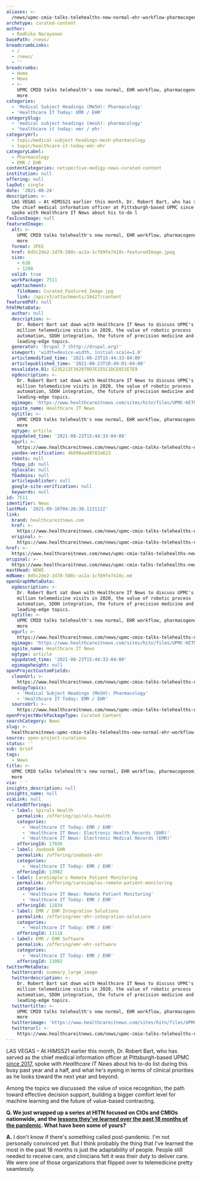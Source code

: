 ```yaml
---
aliases: >-
  /news/upmc-cmio-talks-telehealths-new-normal-ehr-workflow-pharmacogenomics-and-more
archetype: curated-content
author:
  - Radhika Narayanan
basePath: /news/
breadcrumbLinks:
  - /
  - /news/
  - ''
breadcrumbs:
  - Home
  - News
  - >-
    UPMC CMIO talks telehealth's new normal, EHR workflow, pharmacogenomics and
    more
categories:
  - 'Medical Subject Headings (MeSH): Pharmacology'
  - 'Healthcare IT Today: EMR / EHR'
categorySlug:
  - 'medical subject headings (mesh): pharmacology'
  - 'healthcare it today: emr / ehr'
categoryUrl:
  - topic/medical-subject-headings-mesh-pharmacology
  - topic/healthcare-it-today-emr-ehr
categoryLabel:
  - Pharmacology
  - EMR / EHR
contentCategories: netspective-medigy-news-curated-content
institution: null
offering: null
layOut: single
date: '2021-08-24'
description: >-
  LAS VEGAS – At HIMSS21 earlier this month, Dr. Robert Bart, who has served as
  the chief medical information officer at Pittsburgh-based UPMC since 2017,
  spoke with Healthcare IT News about his to-do l
favIconImage: null
featuredImage:
  alt: >-
    UPMC CMIO talks telehealth's new normal, EHR workflow, pharmacogenomics and
    more
  format: JPEG
  href: 0d5c2de2-2d70-580c-ac2a-1cf89fe7410c-featuredImage.jpeg
  size:
    - 630
    - 1200
  valid: true
  workPackage: 7511
  wpAttachment:
    fileName: Curated_Featured_Image.jpg
    link: /api/v3/attachments/16427/content
featuredPdf: null
htmlMetaData:
  author: null
  description: >-
    Dr. Robert Bart sat down with Healthcare IT News to discuss UPMC's 1.25
    million telemedicine visits in 2020, the value of robotic process
    automation, SDOH integration, the future of precision medicine and other
    leading-edge topics.
  generator: 'Drupal 7 (http://drupal.org)'
  viewport: 'width=device-width, initial-scale=1.0'
  articlemodified_time: '2021-08-23T15:44:33-04:00'
  articlepublished_time: '2021-08-23T10:49:01-04:00'
  msvalidate.01: E23E222F362070D7E155C1DCE851E7E9
  ogdescription: >-
    Dr. Robert Bart sat down with Healthcare IT News to discuss UPMC's 1.25
    million telemedicine visits in 2020, the value of robotic process
    automation, SDOH integration, the future of precision medicine and other
    leading-edge topics.
  ogimage: 'https://www.healthcareitnews.com/sites/hitn/files/UPMC-HITN_0.jpg'
  ogsite_name: Healthcare IT News
  ogtitle: >-
    UPMC CMIO talks telehealth's new normal, EHR workflow, pharmacogenomics and
    more
  ogtype: article
  ogupdated_time: '2021-08-23T15:44:33-04:00'
  ogurl: >-
    https://www.healthcareitnews.com/news/upmc-cmio-talks-telehealths-new-normal-ehr-workflow-pharmacogenomics-and-more
  yandex-verification: 4b898aad0783a623
  robots: null
  fbapp_id: null
  oglocale: null
  fbadmins: null
  articlepublisher: null
  google-site-verification: null
  keywords: null
id: 7511
identifier: News
lastMod: '2021-09-16T04:26:38.113112Z'
link:
  brand: healthcareitnews.com
  href: >-
    https://www.healthcareitnews.com/news/upmc-cmio-talks-telehealths-new-normal-ehr-workflow-pharmacogenomics-and-more
  original: >-
    https://www.healthcareitnews.com/news/upmc-cmio-talks-telehealths-new-normal-ehr-workflow-pharmacogenomics-and-more
href: >-
  https://www.healthcareitnews.com/news/upmc-cmio-talks-telehealths-new-normal-ehr-workflow-pharmacogenomics-and-more
original: >-
  https://www.healthcareitnews.com/news/upmc-cmio-talks-telehealths-new-normal-ehr-workflow-pharmacogenomics-and-more
mastHead: NEWS
mdName: 0d5c2de2-2d70-580c-ac2a-1cf89fe7410c.md
openGraphMetaData:
  ogdescription: >-
    Dr. Robert Bart sat down with Healthcare IT News to discuss UPMC's 1.25
    million telemedicine visits in 2020, the value of robotic process
    automation, SDOH integration, the future of precision medicine and other
    leading-edge topics.
  ogtitle: >-
    UPMC CMIO talks telehealth's new normal, EHR workflow, pharmacogenomics and
    more
  ogurl: >-
    https://www.healthcareitnews.com/news/upmc-cmio-talks-telehealths-new-normal-ehr-workflow-pharmacogenomics-and-more
  ogimage: 'https://www.healthcareitnews.com/sites/hitn/files/UPMC-HITN_0.jpg'
  ogsite_name: Healthcare IT News
  ogtype: article
  ogupdated_time: '2021-08-23T15:44:33-04:00'
  ogimageheight: null
openProjectCustomFields:
  cleanUrl: >-
    https://www.healthcareitnews.com/news/upmc-cmio-talks-telehealths-new-normal-ehr-workflow-pharmacogenomics-and-more
  medigyTopics:
    - 'Medical Subject Headings (MeSH): Pharmacology'
    - 'Healthcare IT Today: EMR / EHR'
  sourceUrl: >-
    https://www.healthcareitnews.com/news/upmc-cmio-talks-telehealths-new-normal-ehr-workflow-pharmacogenomics-and-more
openProjectWorkPackageType: Curated Content
searchCategory: News
slug: >-
  healthcareitnews-upmc-cmio-talks-telehealths-new-normal-ehr-workflow-pharmacogenomics-and-more
source: open-project-curations
status: ''
sub: brief
tags:
  - News
title: >-
  UPMC CMIO talks telehealth's new normal, EHR workflow, pharmacogenomics and
  more
via: ' '
insights_description: null
insights_name: null
viaLink: null
relatedOfferings:
  - label: Spirals Health
    permalink: /offering/spirals-health
    categories:
      - 'Healthcare IT Today: EMR / EHR'
      - 'Healthcare IT News: Electronic Health Records (EHR)'
      - 'Healthcare IT News: Electronic Medical Records (EMR)'
    offeringId: 17036
  - label: Zoobook EHR
    permalink: /offering/zoobook-ehr
    categories:
      - 'Healthcare IT Today: EMR / EHR'
    offeringId: 13902
  - label: CareSimple's Remote Patient Monitoring
    permalink: /offering/caresimples-remote-patient-monitoring
    categories:
      - 'Healthcare IT News: Remote Patient Monitoring'
      - 'Healthcare IT Today: EMR / EHR'
    offeringId: 12834
  - label: EMR / EHR Integration Solutions
    permalink: /offering/emr-ehr-integration-solutions
    categories:
      - 'Healthcare IT Today: EMR / EHR'
    offeringId: 11118
  - label: EMR / EHR Software
    permalink: /offering/emr-ehr-software
    categories:
      - 'Healthcare IT Today: EMR / EHR'
    offeringId: 11092
twitterMetaData:
  twittercard: summary_large_image
  twitterdescription: >-
    Dr. Robert Bart sat down with Healthcare IT News to discuss UPMC's 1.25
    million telemedicine visits in 2020, the value of robotic process
    automation, SDOH integration, the future of precision medicine and other
    leading-edge topics.
  twittertitle: >-
    UPMC CMIO talks telehealth's new normal, EHR workflow, pharmacogenomics and
    more
  twitterimage: 'https://www.healthcareitnews.com/sites/hitn/files/UPMC-HITN_0.jpg'
  twitterurl: >-
    https://www.healthcareitnews.com/news/upmc-cmio-talks-telehealths-new-normal-ehr-workflow-pharmacogenomics-and-more
---
```

<p>LAS VEGAS – At HIMSS21 earlier this month, Dr. Robert Bart, who has served as the chief medical information officer at Pittsburgh-based UPMC <a href="https://www.healthcareitnews.com/news/upmc-names-robert-bart-cmio-will-focus-health-records-clinical-tech">since 2017</a>, spoke with <i>Healthcare IT News</i> about his to-do list during this busy past year and a half, and what he's eyeing in terms of clinical priorities as he looks toward the next year and beyond.</p><p>Among the topics we discussed: the value of voice recognition, the path toward effective decision support, building a bigger comfort level for machine learning and the future of value-based contracting.</p><p><strong>Q. We just wrapped up a series at HITN focused on CIOs and CMIOs nationwide, and the </strong><a href="https://www.healthcareitnews.com/projects/health-it-lessons-learned-during-chaotic-covid-era"><strong>lessons they've learned over the past 18 months of the pandemic</strong></a><strong>. What have been some of yours?</strong></p><p><strong>A.</strong> I don't know if there's something called post-pandemic. I'm not personally convinced yet. But I think probably the thing that I've learned the most in the past 18 months is just the adaptability of people. People still needed to receive care, and clinicians felt it was their duty to deliver care. We were one of those organizations that flipped over to telemedicine pretty seamlessly.</p>